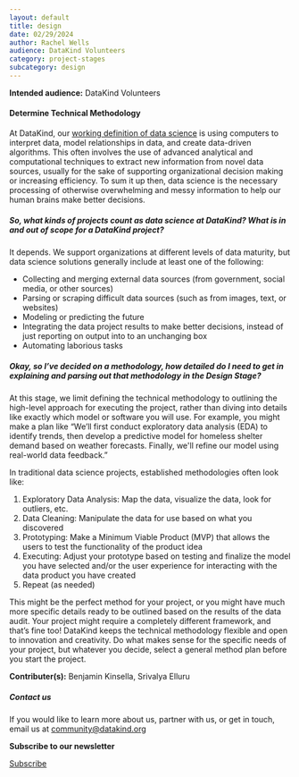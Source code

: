 ```yaml
---
layout: default
title: design
date: 02/29/2024
author: Rachel Wells
audience: DataKind Volunteers
category: project-stages
subcategory: design
---
```





**Intended audience:**
DataKind Volunteers






#### Determine Technical Methodology


At DataKind, our [working definition of data science](https://playbook.datakind.org/playbook/articles/151) is using computers to interpret data, model relationships in data, and create data\-driven algorithms. This often involves the use of advanced analytical and computational techniques to extract new information from novel data sources, usually for the sake of supporting organizational decision making or increasing efficiency. To sum it up then, data science is the necessary processing of otherwise overwhelming and messy information to help our human brains make better decisions.


##### So, what kinds of projects count as data science at DataKind? What is in and out of scope for a DataKind project?


It depends. We support organizations at different levels of data maturity, but data science solutions generally include at least one of the following:


* Collecting and merging external data sources (from government, social media, or other sources)
* Parsing or scraping difficult data sources (such as from images, text, or websites)
* Modeling or predicting the future
* Integrating the data project results to make better decisions, instead of just reporting on output into to an unchanging box
* Automating laborious tasks


##### Okay, so I’ve decided on a methodology, how detailed do I need to get in explaining and parsing out that methodology in the Design Stage?


At this stage, we limit defining the technical methodology to outlining the high\-level approach for executing the project, rather than diving into details like exactly which model or software you will use. For example, you might make a plan like “We’ll first conduct exploratory data analysis (EDA) to identify trends, then develop a predictive model for homeless shelter demand based on weather forecasts. Finally, we'll refine our model using real\-world data feedback.”


In traditional data science projects, established methodologies often look like:


1. Exploratory Data Analysis: Map the data, visualize the data, look for outliers, etc.
2. Data Cleaning: Manipulate the data for use based on what you discovered
3. Prototyping: Make a Minimum Viable Product (MVP) that allows the users to test the functionality of the product idea
4. Executing: Adjust your prototype based on testing and finalize the model you have selected and/or the user experience for interacting with the data product you have created
5. Repeat (as needed)


This might be the perfect method for your project, or you might have much more specific details ready to be outlined based on the results of the data audit. Your project might require a completely different framework, and that’s fine too! DataKind keeps the technical methodology flexible and open to innovation and creativity. Do what makes sense for the specific needs of your project, but whatever you decide, select a general method plan before you start the project.


 **Contributer(s):** Benjamin Kinsella, Srivalya Elluru







##### Contact us


If you would like to learn more about us, partner with us, or get in touch, email us at community@datakind.org



 
**Subscribe to our newsletter**
  

[Subscribe](https://www.datakind.org/subscribe/)



